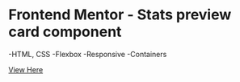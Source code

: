 # Frontend Mentor - Stats preview card component

-HTML, CSS
-Flexbox
-Responsive
-Containers

<a href="https://gerardominic.github.io/Stats-Preview-Cards/">View Here</a>